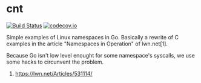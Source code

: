# cnt

[![Build Status](https://travis-ci.org/tiago4orion/cnt.svg?branch=master)](https://travis-ci.org/tiago4orion/cnt) [![codecov.io](https://codecov.io/github/tiago4orion/cnt/coverage.svg?branch=master)](https://codecov.io/github/tiago4orion/cnt?branch=master)

Simple examples of Linux namespaces in Go. Basically a rewrite of C examples in the article "Namespaces in Operation" of lwn.net[1].

Because Go isn't low level enought for some namespace's syscalls, we
use some hacks to circunvent the problem.

1. https://lwn.net/Articles/531114/
